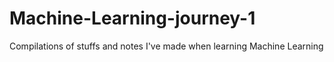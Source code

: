 # Machine-Learning-journey-1
Compilations of stuffs and notes I've made when learning Machine Learning
